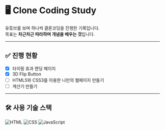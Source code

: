 # 🖥️ Clone Coding Study
유튜브를 보며 하나씩 클론코딩을 진행한 기록입니다.  
목표는 **차근차근 따라하며 개념을 배우는 것**입니다.

---

## ✅ 진행 현황
- [x] 타이핑 효과 랜딩 페이지
- [x] 3D Flip Button
- [ ] HTML5와 CSS3를 이용한 나만의 웹페이지 만들기
- [ ] 계산기 만들기

---

## 🛠️ 사용 기술 스택
![HTML](https://img.shields.io/badge/HTML-orange?logo=html5)
![CSS](https://img.shields.io/badge/CSS-blue?logo=css3)
![JavaScript](https://img.shields.io/badge/JavaScript-yellow?logo=javascript)
